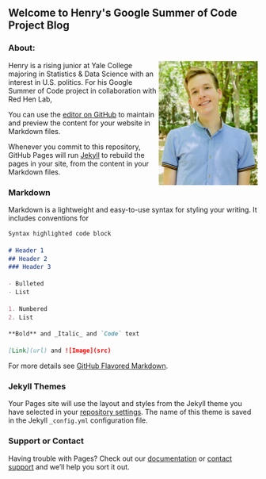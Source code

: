 ## Welcome to Henry's Google Summer of Code Project Blog

### About:

<img align="right" src="https://github.com/smithhenryd/MinorityMessagesAndDemocrats.github.io/blob/master/Henry_Smith_CS50.jpg" height= "250" width="200">

Henry is a rising junior at Yale College majoring in Statistics & Data Science with an interest in U.S. politics. For his Google Summer of Code project in collaboration with Red Hen Lab,




You can use the [editor on GitHub](https://github.com/smithhenryd/MinorityMessagesAndDemocrats.github.io/edit/master/README.md) to maintain and preview the content for your website in Markdown files.

Whenever you commit to this repository, GitHub Pages will run [Jekyll](https://jekyllrb.com/) to rebuild the pages in your site, from the content in your Markdown files.

### Markdown

Markdown is a lightweight and easy-to-use syntax for styling your writing. It includes conventions for

```markdown
Syntax highlighted code block

# Header 1
## Header 2
### Header 3

- Bulleted
- List

1. Numbered
2. List

**Bold** and _Italic_ and `Code` text

[Link](url) and ![Image](src)
```

For more details see [GitHub Flavored Markdown](https://guides.github.com/features/mastering-markdown/).

### Jekyll Themes

Your Pages site will use the layout and styles from the Jekyll theme you have selected in your [repository settings](https://github.com/smithhenryd/MinorityMessagesAndDemocrats.github.io/settings). The name of this theme is saved in the Jekyll `_config.yml` configuration file.

### Support or Contact

Having trouble with Pages? Check out our [documentation](https://help.github.com/categories/github-pages-basics/) or [contact support](https://github.com/contact) and we’ll help you sort it out.
